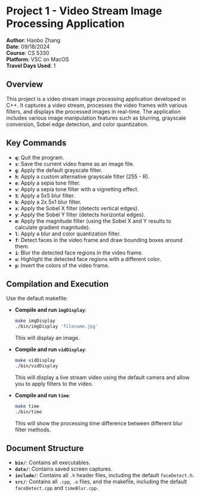 # Project 1 - Video Stream Image Processing Application

**Author**: Haobo Zhang  
**Date**: 09/18/2024  
**Course**: CS 5330  
**Platform**: VSC on MacOS  
**Travel Days Used**: 1  

## Overview

This project is a video stream image processing application developed in C++. It captures a video stream, processes the video frames with various filters, and displays the processed images in real-time. The application includes various image manipulation features such as blurring, grayscale conversion, Sobel edge detection, and color quantization.

## Key Commands

- **`q`**: Quit the program.
- **`s`**: Save the current video frame as an image file.
- **`g`**: Apply the default grayscale filter.
- **`h`**: Apply a custom alternative grayscale filter (255 - R).
- **`e`**: Apply a sepia tone filter.
- **`v`**: Apply a sepia tone filter with a vignetting effect.
- **`5`**: Apply a 5x5 blur filter.
- **`b`**: Apply a 2x 5x1 blur filter.
- **`x`**: Apply the Sobel X filter (detects vertical edges).
- **`y`**: Apply the Sobel Y filter (detects horizontal edges).
- **`m`**: Apply the magnitude filter (using the Sobel X and Y results to calculate gradient magnitude).
- **`l`**: Apply a blur and color quantization filter.
- **`f`**: Detect faces in the video frame and draw bounding boxes around them.
- **`i`**: Blur the detected face regions in the video frame.
- **`o`**: Highlight the detected face regions with a different color.
- **`p`**: Invert the colors of the video frame.

## Compilation and Execution

Use the default makefile:

- **Compile and run `imgDisplay`**:
    ```bash
    make imgDisplay
    ./bin/imgDisplay 'filename.jpg'
    ```
    This will display an image.

- **Compile and run `vidDisplay`**:
    ```bash
    make vidDisplay
    ./bin/vidDisplay
    ```
    This will display a live stream video using the default camera and allow you to apply filters to the video.

- **Compile and run `time`**:
    ```bash
    make time
    ./bin/time
    ```
    This will show the processing time difference between different blur filter methods.

## Document Structure

- **`bin/`**: Contains all executables.
- **`data/`**: Contains saved screen captures.
- **`include/`**: Contains all `.h` header files, including the default `faceDetect.h`.
- **`src/`**: Contains all `.cpp`, `.o` files, and the makefile, including the default `faceDetect.cpp` and `timeBlur.cpp`.

